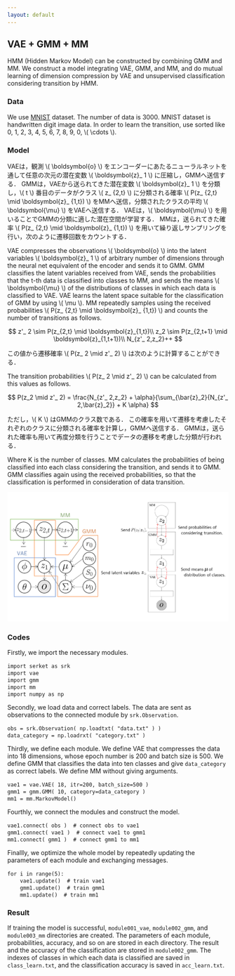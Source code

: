 ```yaml
---
layout: default
---
```

## VAE + GMM + MM
HMM (Hidden Markov Model) can be constructed by combining GMM and MM.
We construct a model integrating VAE, GMM, and MM, and do mutual learning of dimension compression by VAE and unsupervised classification considering transition by HMM.

### Data
We use [MNIST](http://yann.lecun.com/exdb/mnist/) dataset.
The number of data is 3000.
MNIST dataset is handwritten digit image data.
In order to learn the transition, use sorted like 0, 1, 2, 3, 4, 5, 6, 7, 8, 9, 0, \\( \cdots \\).

### Model
VAEは，観測 \\( \boldsymbol{o} \\) をエンコーダーにあたるニューラルネットを通して任意の次元の潜在変数 \\( \boldsymbol{z}_ 1 \\) に圧縮し，GMMへ送信する．
GMMは，VAEから送られてきた潜在変数 \\( \boldsymbol{z}_ 1 \\) を分類し，\\( t \\) 番目のデータがクラス \\( z_ {2,t} \\) に分類される確率 \\( P(z_ {2,t} \mid \boldsymbol{z}_ {1,t}) \\) をMMへ送信，分類されたクラスの平均 \\( \boldsymbol{\mu} \\) をVAEへ送信する．
VAEは，\\( \boldsymbol{\mu} \\) を用いることでGMMの分類に適した潜在空間が学習する．
MMは，送られてきた確率 \\( P(z_ {2,t} \mid \boldsymbol{z}_ {1,t}) \\) を用いて繰り返しサンプリングを行い，次のように遷移回数をカウントする．

VAE compresses the observations \\( \boldsymbol{o} \\) into the latent variables \\( \boldsymbol{z}_ 1 \\) of arbitrary number of dimensions through the neural net equivalent of the encoder and sends it to GMM.
GMM classifies the latent variables received from VAE, sends the probabilities that the t-th data is classified into classes to MM, and sends the means \\( \boldsymbol{\mu} \\) of the distributions of classes in which each data is classified to VAE.
VAE learns the latent space suitable for the classification of GMM by using \\( \mu \\).
MM repeatedly samples using the received probabilities \\( P(z_ {2,t} \mid \boldsymbol{z}_ {1,t}) \\) and counts the number of transitions as follows.

$$
z'_ 2 \sim P(z_{2,t} \mid \boldsymbol{z}_{1,t})\\
z_2 \sim P(z_{2,t+1} \mid \boldsymbol{z}_{1,t+1})\\
N_{z'_ 2,z_2}++
$$

この値から遷移確率 \\( P(z_ 2 \mid z'_ 2) \\) は次のように計算することができる．

The transition probabilities \\( P(z_ 2 \mid z'_ 2) \\) can be calculated from this values as follows.

$$
P(z_2 \mid z'_ 2) = \frac{N_{z'_ 2,z_2} + \alpha}{\sum_{\bar{z}_2}{N_{z'_ 2,\bar{z}_2}} + K \alpha}
$$

ただし，\\( K \\) はGMMのクラス数である．
この確率を用いて遷移を考慮したそれぞれのクラスに分類される確率を計算し，GMMへ送信する．
GMMは，送られた確率も用いて再度分類を行うことでデータの遷移を考慮した分類が行われる．

Where K is the number of classes.
MM calculates the probabilities of being classified into each class considering the transition, and sends it to GMM.
GMM classifies again using the received probabilities, so that the classification is performed in consideration of data transition.

<div align="center">
<img src="img/vae-gmm-mm/vae-gmm-mm.png" width="600px">
</div>

### Codes
Firstly, we import the necessary modules.

```
import serket as srk
import vae
import gmm
import mm
import numpy as np
```

Secondly, we load data and correct labels.
The data are sent as observations to the connected module by `srk.Observation`.

```
obs = srk.Observation( np.loadtxt( "data.txt" ) )
data_category = np.loadrxt( "category.txt" )
```

Thirdly, we define each module.
We define VAE that compresses the data into 18 dimensions, whose epoch number is 200 and batch size is 500.
We define GMM that classifies the data into ten classes and give `data_category` as correct labels.
We define MM without giving arguments.

```
vae1 = vae.VAE( 18, itr=200, batch_size=500 )
gmm1 = gmm.GMM( 10, category=data_category )
mm1 = mm.MarkovModel()
```

Fourthly, we connect the modules and construct the model.

```
vae1.connect( obs )  # connect obs to vae1
gmm1.connect( vae1 )  # connect vae1 to gmm1
mm1.connect( gmm1 )  # connect gmm1 to mm1
```

Finallly, we optimize the whole model by repeatedly updating the parameters of each module and exchanging messages.

```
for i in range(5):
    vae1.update()  # train vae1
    gmm1.update()  # train gmm1
    mm1.update()  # train mm1
```

### Result
If training the model is successful, `module001_vae`, `module002_gmm`, and `module003_mm` directories are created.
The parameters of each module, probabilities, accuracy, and so on are stored in each directory.
The result and the accuracy of the classification are stored in `module002_gmm`.
The indexes of classes in which each data is classified are saved in `class_learn.txt`, and the classification accuracy is saved in `acc_learn.txt`.
